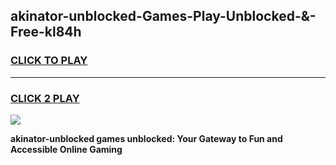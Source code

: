 
## akinator-unblocked-Games-Play-Unblocked-&-Free-kl84h
<h3>
<a href="https://premium76.site?title=akinator-unblocked&ref=24A">CLICK TO PLAY</a></h3>
<hr>

<h3>
<a href="https://premium76.site?title=akinator-unblocked&ref=24A">CLICK 2 PLAY</a>
  
</h3>

<a href="https://premium76.site?title=akinator-unblocked&ref=24A"><img src="https://clearcache.store/games.png"></a>


**akinator-unblocked games unblocked: Your Gateway to Fun and Accessible Online Gaming**
